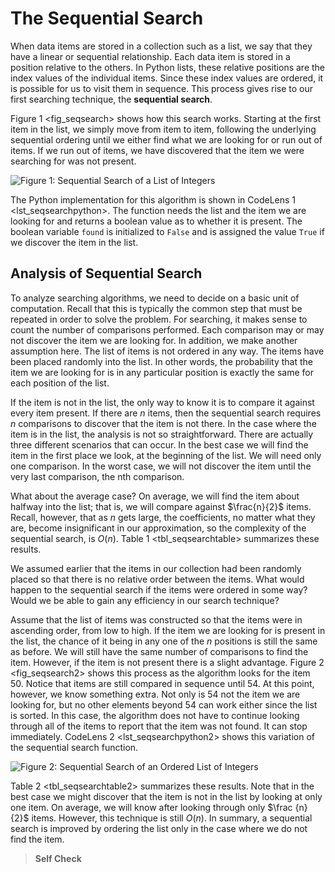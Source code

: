 The Sequential Search
=====================

When data items are stored in a collection such as a list, we say that
they have a linear or sequential relationship. Each data item is stored
in a position relative to the others. In Python lists, these relative
positions are the index values of the individual items. Since these
index values are ordered, it is possible for us to visit them in
sequence. This process gives rise to our first searching technique, the
**sequential search**.

Figure 1 &lt;fig\_seqsearch&gt; shows how this search works. Starting at
the first item in the list, we simply move from item to item, following
the underlying sequential ordering until we either find what we are
looking for or run out of items. If we run out of items, we have
discovered that the item we were searching for was not present.

![Figure 1: Sequential Search of a List of
Integers](Figures/seqsearch.png)

The Python implementation for this algorithm is shown in
CodeLens 1 &lt;lst\_seqsearchpython&gt;. The function needs the list and
the item we are looking for and returns a boolean value as to whether it
is present. The boolean variable `found` is initialized to `False` and
is assigned the value `True` if we discover the item in the list.

Analysis of Sequential Search
-----------------------------

To analyze searching algorithms, we need to decide on a basic unit of
computation. Recall that this is typically the common step that must be
repeated in order to solve the problem. For searching, it makes sense to
count the number of comparisons performed. Each comparison may or may
not discover the item we are looking for. In addition, we make another
assumption here. The list of items is not ordered in any way. The items
have been placed randomly into the list. In other words, the probability
that the item we are looking for is in any particular position is
exactly the same for each position of the list.

If the item is not in the list, the only way to know it is to compare it
against every item present. If there are $n$ items, then the sequential
search requires $n$ comparisons to discover that the item is not there.
In the case where the item is in the list, the analysis is not so
straightforward. There are actually three different scenarios that can
occur. In the best case we will find the item in the first place we
look, at the beginning of the list. We will need only one comparison. In
the worst case, we will not discover the item until the very last
comparison, the nth comparison.

What about the average case? On average, we will find the item about
halfway into the list; that is, we will compare against $\frac{n}{2}$
items. Recall, however, that as *n* gets large, the coefficients, no
matter what they are, become insignificant in our approximation, so the
complexity of the sequential search, is $O(n)$.
Table 1 &lt;tbl\_seqsearchtable&gt; summarizes these results.

We assumed earlier that the items in our collection had been randomly
placed so that there is no relative order between the items. What would
happen to the sequential search if the items were ordered in some way?
Would we be able to gain any efficiency in our search technique?

Assume that the list of items was constructed so that the items were in
ascending order, from low to high. If the item we are looking for is
present in the list, the chance of it being in any one of the *n*
positions is still the same as before. We will still have the same
number of comparisons to find the item. However, if the item is not
present there is a slight advantage. Figure 2 &lt;fig\_seqsearch2&gt;
shows this process as the algorithm looks for the item 50. Notice that
items are still compared in sequence until 54. At this point, however,
we know something extra. Not only is 54 not the item we are looking for,
but no other elements beyond 54 can work either since the list is
sorted. In this case, the algorithm does not have to continue looking
through all of the items to report that the item was not found. It can
stop immediately. CodeLens 2 &lt;lst\_seqsearchpython2&gt; shows this
variation of the sequential search function.

![Figure 2: Sequential Search of an Ordered List of
Integers](Figures/seqsearch2.png)

Table 2 &lt;tbl\_seqsearchtable2&gt; summarizes these results. Note that
in the best case we might discover that the item is not in the list by
looking at only one item. On average, we will know after looking through
only $\frac {n}{2}$ items. However, this technique is still $O(n)$. In
summary, a sequential search is improved by ordering the list only in
the case where we do not find the item.

> **Self Check**
